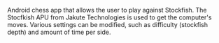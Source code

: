 Android chess app that allows the user to play against Stockfish. The Stocfkish APU from Jakute Technologies is used to get the computer's moves. Various settings can be modified, such as
difficulty (stockfish depth) and amount of time per side. 
